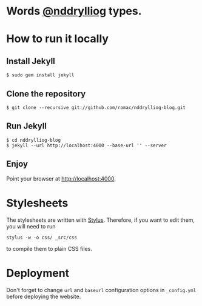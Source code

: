# Words [@nddrylliog](https://twitter.com/nddrylliog) types.

# How to run it locally

## Install Jekyll

    $ sudo gem install jekyll

## Clone the repository
    
    $ git clone --recursive git://github.com/romac/nddrylliog-blog.git

## Run Jekyll
  
    $ cd nddrylliog-blog
    $ jekyll --url http://localhost:4000 --base-url '' --server
    
## Enjoy

Point your browser at [http://localhost:4000](http://localhost:4000).

# Stylesheets

The stylesheets are written with [Stylus](http://learnboost.github.com/stylus/).
Therefore, if you want to edit them, you will need to run

    stylus -w -o css/ _src/css
    
to compile them to plain CSS files.

# Deployment

Don't forget to change `url` and `baseurl` configuration options in `_config.yml` before deploying the website.
